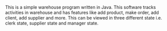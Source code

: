 This is a simple warehouse program written in Java. This software tracks activities in warehouse and has features like add product, make order, add client, add supplier and more. This can be viewed in three different state i.e. clerk state, supplier state and manager state. 
